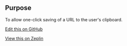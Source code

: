 ## Purpose

To allow one-click saving of a URL to the user's clipboard.

[Edit this on GitHub](https://github.com/wellcomecollection/wellcomecollection.org/edit/main/common/views/components/CopyUrl/README.md)

[View this on Zeplin](https://zpl.io/2pAZZky)
